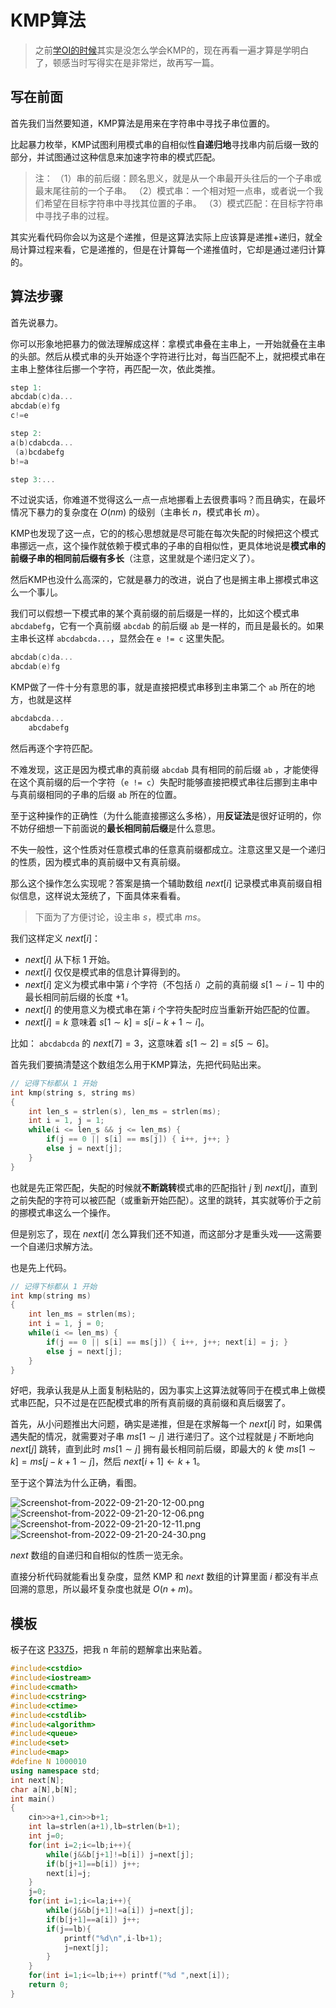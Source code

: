 # KMP算法

> 之前[学OI的时候](https://www.cnblogs.com/DarkValkyrie/p/11268983.html)其实是没怎么学会KMP的，现在再看一遍才算是学明白了，顿感当时写得实在是非常烂，故再写一篇。

## 写在前面

首先我们当然要知道，KMP算法是用来在字符串中寻找子串位置的。

比起暴力枚举，KMP试图利用模式串的自相似性**自递归地**寻找串内前后缀一致的部分，并试图通过这种信息来加速字符串的模式匹配。

> 注：
> （1）串的前后缀：顾名思义，就是从一个串最开头往后的一个子串或最末尾往前的一个子串。
> （2）模式串：一个相对短一点串，或者说一个我们希望在目标字符串中寻找其位置的子串。
> （3）模式匹配：在目标字符串中寻找子串的过程。

其实光看代码你会以为这是个递推，但是这算法实际上应该算是递推+递归，就全局计算过程来看，它是递推的，但是在计算每一个递推值时，它却是通过递归计算的。

## 算法步骤

首先说暴力。

你可以形象地把暴力的做法理解成这样：拿模式串叠在主串上，一开始就叠在主串的头部。然后从模式串的头开始逐个字符进行比对，每当匹配不上，就把模式串在主串上整体往后挪一个字符，再匹配一次，依此类推。

```cpp
step 1:
abcdab(c)da...
abcdab(e)fg
c!=e

step 2:
a(b)cdabcda...
 (a)bcdabefg
b!=a

step 3:...
```

不过说实话，你难道不觉得这么一点一点地挪看上去很费事吗？而且确实，在最坏情况下暴力的复杂度在 $O(nm)$ 的级别（主串长 $n$，模式串长 $m$）。

KMP也发现了这一点，它的的核心思想就是尽可能在每次失配的时候把这个模式串挪远一点，这个操作就依赖于模式串的子串的自相似性，更具体地说是**模式串的前缀子串的相同前后缀有多长**（注意，这里就是个递归定义了）。

然后KMP也没什么高深的，它就是暴力的改进，说白了也是搁主串上挪模式串这么一个事儿。

我们可以假想一下模式串的某个真前缀的前后缀是一样的，比如这个模式串 `abcdabefg`，它有一个真前缀 `abcdab` 的前后缀 `ab` 是一样的，而且是最长的。如果主串长这样 `abcdabcda...`，显然会在 `e != c` 这里失配。

```cpp
abcdab(c)da...
abcdab(e)fg
```

KMP做了一件十分有意思的事，就是直接把模式串移到主串第二个 `ab` 所在的地方，也就是这样

```cpp
abcdabcda...
    abcdabefg
```

然后再逐个字符匹配。

不难发现，这正是因为模式串的真前缀 `abcdab` 具有相同的前后缀 `ab` ，才能使得在这个真前缀的后一个字符（`e != c`）失配时能够直接把模式串往后挪到主串中与真前缀相同的子串的后缀 `ab` 所在的位置。

至于这种操作的正确性（为什么能直接挪这么多格），用**反证法**是很好证明的，你不妨仔细想一下前面说的**最长相同前后缀**是什么意思。

不失一般性，这个性质对任意模式串的任意真前缀都成立。注意这里又是一个递归的性质，因为模式串的真前缀中又有真前缀。

那么这个操作怎么实现呢？答案是搞一个辅助数组 $next[i]$ 记录模式串真前缀自相似信息，这样说太笼统了，下面具体来看看。

> 下面为了方便讨论，设主串 $s$，模式串 $ms$。

我们这样定义 $next[i]$：

* $next[i]$ 从下标 $1$ 开始。
* $next[i]$ 仅仅是模式串的信息计算得到的。
* $next[i]$ 定义为模式串中第 $i$ 个字符（不包括 $i$）之前的真前缀 $s[1\sim i - 1]$ 中的最长相同前后缀的长度 $+1$。
* $next[i]$ 的使用意义为模式串在第 $i$ 个字符失配时应当重新开始匹配的位置。
* $next[i] = k$ 意味着 $s[1\sim k] = s[i - k + 1\sim i]$。

比如： `abcdabcda` 的 $next[7] = 3$，这意味着 $s[1\sim 2] = s[5\sim 6]$。

首先我们要搞清楚这个数组怎么用于KMP算法，先把代码贴出来。

```cpp
// 记得下标都从 1 开始
int kmp(string s, string ms)
{
    int len_s = strlen(s), len_ms = strlen(ms);
    int i = 1, j = 1;
    while(i <= len_s && j <= len_ms) {
        if(j == 0 || s[i] == ms[j]) { i++, j++; }
        else j = next[j];
    }
}
```

也就是先正常匹配，失配的时候就**不断跳转**模式串的匹配指针 $j$ 到 $next[j]$，直到之前失配的字符可以被匹配（或重新开始匹配）。这里的跳转，其实就等价于之前的挪模式串这么一个操作。

但是别忘了，现在 $next[i]$ 怎么算我们还不知道，而这部分才是重头戏——这需要一个自递归求解方法。

也是先上代码。

```cpp
// 记得下标都从 1 开始
int kmp(string ms)
{
    int len_ms = strlen(ms);
    int i = 1, j = 0;
    while(i <= len_ms) {
        if(j == 0 || s[i] == ms[j]) { i++, j++; next[i] = j; }
        else j = next[j];
    }
}
```

好吧，我承认我是从上面复制粘贴的，因为事实上这算法就等同于在模式串上做模式串匹配，只不过是在匹配模式串的所有真前缀的真前缀和真后缀罢了。

首先，从小问题推出大问题，确实是递推，但是在求解每一个 $next[i]$ 时，如果偶遇失配的情况，就需要对子串 $ms[1\sim j]$ 进行递归了。这个过程就是 $j$ 不断地向 $next[j]$ 跳转，直到此时 $ms[1\sim j]$ 拥有最长相同前后缀，即最大的 $k$ 使 $ms[1\sim k] = ms[j - k + 1\sim j]$，然后 $next[i + 1] \leftarrow k + 1$。

至于这个算法为什么正确，看图。

![Screenshot-from-2022-09-21-20-12-00.png](http://image.tjzfile.xyz/images/2022/09/21/Screenshot-from-2022-09-21-20-12-00.png)
![Screenshot-from-2022-09-21-20-12-06.png](http://image.tjzfile.xyz/images/2022/09/21/Screenshot-from-2022-09-21-20-12-06.png)
![Screenshot-from-2022-09-21-20-12-11.png](http://image.tjzfile.xyz/images/2022/09/21/Screenshot-from-2022-09-21-20-12-11.png)
![Screenshot-from-2022-09-21-20-24-30.png](http://image.tjzfile.xyz/images/2022/09/21/Screenshot-from-2022-09-21-20-24-30.png)

$next$ 数组的自递归和自相似的性质一览无余。

直接分析代码就能看出复杂度，显然 KMP 和 $next$ 数组的计算里面 $i$ 都没有半点回溯的意思，所以最坏复杂度也就是 $O(n + m)$。

## 模板

板子在这 [P3375](https://www.luogu.com.cn/problem/P3375)，把我 n 年前的题解拿出来贴着。

```cpp
#include<cstdio>
#include<iostream>
#include<cmath>
#include<cstring>
#include<ctime>
#include<cstdlib>
#include<algorithm>
#include<queue>
#include<set>
#include<map>
#define N 1000010
using namespace std;
int next[N];
char a[N],b[N];
int main()
{
	cin>>a+1,cin>>b+1;
	int la=strlen(a+1),lb=strlen(b+1);
	int j=0;
	for(int i=2;i<=lb;i++){
		while(j&&b[j+1]!=b[i]) j=next[j];
		if(b[j+1]==b[i]) j++;
		next[i]=j;
	}
	j=0;
	for(int i=1;i<=la;i++){
		while(j&&b[j+1]!=a[i]) j=next[j];
		if(b[j+1]==a[i]) j++;
		if(j==lb){
			printf("%d\n",i-lb+1);
			j=next[j];
		}
	}
	for(int i=1;i<=lb;i++) printf("%d ",next[i]);
	return 0;
}

```